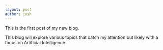```yaml
---
layout: post
author: josh
---
```


This is the first post of my new blog. 

This blog will explore various topics that catch my attention but likely with a focus on Artificial Intelligence.
